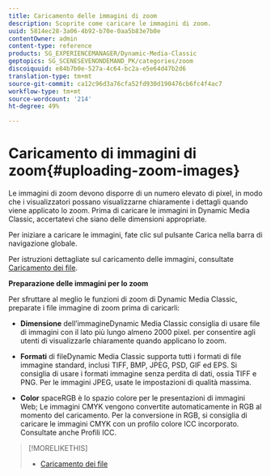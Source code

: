 ```yaml
---
title: Caricamento delle immagini di zoom
description: Scoprite come caricare le immagini di zoom.
uuid: 5814ec28-3a06-4b92-b70e-0aa5b83e7b0e
contentOwner: admin
content-type: reference
products: SG_EXPERIENCEMANAGER/Dynamic-Media-Classic
geptopics: SG_SCENESEVENONDEMAND_PK/categories/zoom
discoiquuid: e84b7b0e-527a-4c64-bc2a-e5e64d47b2d6
translation-type: tm+mt
source-git-commit: ca12c96d3a76cfa52fd930d190476cb6fc4f4ac7
workflow-type: tm+mt
source-wordcount: '214'
ht-degree: 49%

---
```



# Caricamento di immagini di zoom{#uploading-zoom-images}

Le immagini di zoom devono disporre di un numero elevato di pixel, in modo che i visualizzatori possano visualizzarne chiaramente i dettagli quando viene applicato lo zoom. Prima di caricare le immagini in Dynamic Media Classic, accertatevi che siano delle dimensioni appropriate.

Per iniziare a caricare le immagini, fate clic sul pulsante Carica nella barra di navigazione globale.

Per istruzioni dettagliate sul caricamento delle immagini, consultate [Caricamento dei file](uploading-files.md#uploading_files).

**Preparazione delle immagini per lo zoom**

Per sfruttare al meglio le funzioni di zoom di Dynamic Media Classic, preparate i file immagine di zoom prima di caricarli:

* **Dimensione**
dell’immagineDynamic Media Classic consiglia di usare file di immagini con il lato più lungo almeno 2000 pixel. per consentire agli utenti di visualizzarle chiaramente quando applicano lo zoom.

* **Formati**
di fileDynamic Media Classic supporta tutti i formati di file immagine standard, inclusi TIFF, BMP, JPEG, PSD, GIF ed EPS. Si consiglia di usare i formati immagine senza perdita di dati, ossia TIFF e PNG. Per le immagini JPEG, usate le impostazioni di qualità massima.

* **Color**
spaceRGB è lo spazio colore per le presentazioni di immagini Web; Le immagini CMYK vengono convertite automaticamente in RGB al momento del caricamento. Per la conversione in RGB, si consiglia di caricare le immagini CMYK con un profilo colore ICC incorporato. Consultate anche Profili ICC.

>[!MORELIKETHIS]
>
>* [Caricamento dei file](uploading-files.md#uploading_files)

